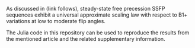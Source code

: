 As discussed in (link follows), steady-state free precession SSFP sequences
exhibit a universal approximate scaling law with respect to B1+ variations
at low to moderate flip angles.

The Julia code in this repository can be used to reproduce the results from the
mentioned article and the related supplementary information.

